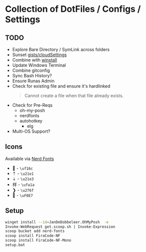 # Collection of DotFiles / Configs / Settings


## TODO

* Explore Bare Directory / SymLink across folders
* Sunset [gists/cloudSettings](https://gist.github.com/KyleMit/9e22c8ecf6d7f5504edbfffe6dce6dcf)
* Combine with [winstall](https://github.com/KyleMit/winstall)
* Update Windows Terminal
* Combine gitconfig
* Sync Bash History?
* Ensure Runas Admin
* Check for existing file and ensure it's hardlinked
  > Cannot create a file when that file already exists.
* Check for Pre-Reqs
  * oh-my-posh
  * nerdfonts
  * autohotkey
    * elg
* Multi-OS Support?

## Icons

Available via [Nerd Fonts](https://www.nerdfonts.com/)

*  - `\uf16c`
* ⇡ - `\u21e1`
* ⇣ - `\u21e3`
* 祥 - `\ufa1a`
* ❯ - `\u276f`
*  - `\uF0E7`


## Setup

```bash
winget install --id=JanDeDobbeleer.OhMyPosh  -e
Invoke-WebRequest get.scoop.sh | Invoke-Expression
scoop bucket add nerd-fonts
scoop install FiraCode-NF
scoop install FiraCode-NF-Mono
setup.bat
```

